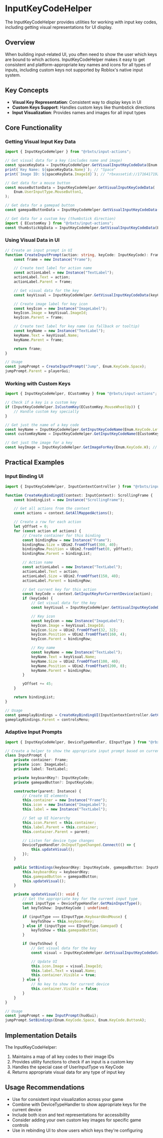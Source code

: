 # InputKeyCodeHelper

The InputKeyCodeHelper provides utilities for working with input key codes, including getting visual representations for UI display.

## Overview

When building input-related UI, you often need to show the user which keys are bound to which actions. InputKeyCodeHelper makes it easy to get consistent and platform-appropriate key names and icons for all types of inputs, including custom keys not supported by Roblox's native input system.

## Key Concepts

- **Visual Key Representation**: Consistent way to display keys in UI
- **Custom Keys Support**: Handles custom keys like thumbstick directions
- **Input Visualization**: Provides names and images for all input types

## Core Functionality

### Getting Visual Input Key Data

```ts
import { InputKeyCodeHelper } from "@rbxts/input-actions";

// Get visual data for a key (includes name and image)
const spaceKeyData = InputKeyCodeHelper.GetVisualInputKeyCodeData(Enum.KeyCode.Space);
print(`Key Name: ${spaceKeyData.Name}`); // "Space"
print(`Image ID: ${spaceKeyData.ImageId}`); // "rbxassetid://17164171928"

// Get data for a mouse button
const mouseButtonData = InputKeyCodeHelper.GetVisualInputKeyCodeData(
	Enum.UserInputType.MouseButton1,
);

// Get data for a gamepad button
const gamepadButtonData = InputKeyCodeHelper.GetVisualInputKeyCodeData(Enum.KeyCode.ButtonA);

// Get data for a custom key (thumbstick direction)
import { ECustomKey } from "@rbxts/input-actions";
const thumbstickUpData = InputKeyCodeHelper.GetVisualInputKeyCodeData(ECustomKey.Thumbstick1Up);
```

### Using Visual Data in UI

```ts
// Create an input prompt in UI
function CreateInputPrompt(action: string, keyCode: InputKeyCode): Frame {
	const frame = new Instance("Frame");

	// Create text label for action name
	const actionLabel = new Instance("TextLabel");
	actionLabel.Text = action;
	actionLabel.Parent = frame;

	// Get visual data for the key
	const keyVisual = InputKeyCodeHelper.GetVisualInputKeyCodeData(keyCode);

	// Create image label for key icon
	const keyIcon = new Instance("ImageLabel");
	keyIcon.Image = keyVisual.ImageId;
	keyIcon.Parent = frame;

	// Create text label for key name (as fallback or tooltip)
	const keyName = new Instance("TextLabel");
	keyName.Text = keyVisual.Name;
	keyName.Parent = frame;

	return frame;
}

// Usage
const jumpPrompt = CreateInputPrompt("Jump", Enum.KeyCode.Space);
jumpPrompt.Parent = playerGui;
```

### Working with Custom Keys

```ts
import { InputKeyCodeHelper, ECustomKey } from "@rbxts/input-actions";

// Check if a key is a custom key
if (InputKeyCodeHelper.IsCustomKey(ECustomKey.MouseWheelUp)) {
	// Handle custom key specially
}

// Get just the name of a key code
const keyName = InputKeyCodeHelper.GetInputKeyCodeName(Enum.KeyCode.LeftShift); // "LeftShift"
const customKeyName = InputKeyCodeHelper.GetInputKeyCodeName(ECustomKey.Thumbstick1Left); // "Thumbstick1Left"

// Get just the image for a key
const keyImage = InputKeyCodeHelper.GetImageForKey(Enum.KeyCode.W); // "rbxassetid://17164171052"
```

## Practical Examples

### Input Binding UI

```ts
import { InputKeyCodeHelper, InputContextController } from "@rbxts/input-actions";

function CreateKeyBindingUI(context: InputContext): ScrollingFrame {
	const bindingList = new Instance("ScrollingFrame");

	// Get all actions from the context
	const actions = context.GetAllMappedActions();

	// Create a row for each action
	let yOffset = 0;
	for (const action of actions) {
		// Create container for this binding
		const bindingRow = new Instance("Frame");
		bindingRow.Size = UDim2.fromOffset(300, 40);
		bindingRow.Position = UDim2.fromOffset(0, yOffset);
		bindingRow.Parent = bindingList;

		// Action name
		const actionLabel = new Instance("TextLabel");
		actionLabel.Text = action;
		actionLabel.Size = UDim2.fromOffset(150, 40);
		actionLabel.Parent = bindingRow;

		// Get current key for this action
		const keyCode = context.GetInputKeyForCurrentDevice(action);
		if (keyCode) {
			// Get visual data for the key
			const keyVisual = InputKeyCodeHelper.GetVisualInputKeyCodeData(keyCode);

			// Key icon
			const keyIcon = new Instance("ImageLabel");
			keyIcon.Image = keyVisual.ImageId;
			keyIcon.Size = UDim2.fromOffset(32, 32);
			keyIcon.Position = UDim2.fromOffset(160, 4);
			keyIcon.Parent = bindingRow;

			// Key name
			const keyName = new Instance("TextLabel");
			keyName.Text = keyVisual.Name;
			keyName.Size = UDim2.fromOffset(100, 40);
			keyName.Position = UDim2.fromOffset(200, 0);
			keyName.Parent = bindingRow;
		}

		yOffset += 45;
	}

	return bindingList;
}

// Usage
const gameplayBindings = CreateKeyBindingUI(InputContextController.GetContext("gameplay")!);
gameplayBindings.Parent = controlsMenu;
```

### Adaptive Input Prompts

```ts
import { InputKeyCodeHelper, DeviceTypeHandler, EInputType } from "@rbxts/input-actions";

// Create a helper to show the appropriate input prompt based on current device
class InputPrompt {
	private container: Frame;
	private icon: ImageLabel;
	private label: TextLabel;

	private keyboardKey?: InputKeyCode;
	private gamepadButton?: InputKeyCode;

	constructor(parent: Instance) {
		// Create UI elements
		this.container = new Instance("Frame");
		this.icon = new Instance("ImageLabel");
		this.label = new Instance("TextLabel");

		// Set up UI hierarchy
		this.icon.Parent = this.container;
		this.label.Parent = this.container;
		this.container.Parent = parent;

		// Listen for device type changes
		DeviceTypeHandler.OnInputTypeChanged.Connect(() => {
			this.updateVisual();
		});
	}

	public SetBindings(keyboardKey: InputKeyCode, gamepadButton: InputKeyCode): void {
		this.keyboardKey = keyboardKey;
		this.gamepadButton = gamepadButton;
		this.updateVisual();
	}

	private updateVisual(): void {
		// Get the appropriate key for the current input type
		const inputType = DeviceTypeHandler.GetMainInputType();
		let keyToShow: InputKeyCode | undefined;

		if (inputType === EInputType.KeyboardAndMouse) {
			keyToShow = this.keyboardKey;
		} else if (inputType === EInputType.Gamepad) {
			keyToShow = this.gamepadButton;
		}

		if (keyToShow) {
			// Get visual data for the key
			const visual = InputKeyCodeHelper.GetVisualInputKeyCodeData(keyToShow);

			// Update UI
			this.icon.Image = visual.ImageId;
			this.label.Text = visual.Name;
			this.container.Visible = true;
		} else {
			// No key to show for current device
			this.container.Visible = false;
		}
	}
}

// Usage
const jumpPrompt = new InputPrompt(hudGui);
jumpPrompt.SetBindings(Enum.KeyCode.Space, Enum.KeyCode.ButtonA);
```

## Implementation Details

The InputKeyCodeHelper:

1. Maintains a map of all key codes to their image IDs
2. Provides utility functions to check if an input is a custom key
3. Handles the special case of UserInputType vs KeyCode
4. Returns appropriate visual data for any type of input key

## Usage Recommendations

- Use for consistent input visualization across your game
- Combine with DeviceTypeHandler to show appropriate keys for the current device
- Include both icon and text representations for accessibility
- Consider adding your own custom key images for specific game controls
- Use in rebinding UI to show users which keys they're configuring
